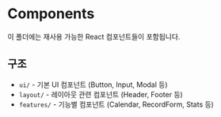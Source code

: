 # Components

이 폴더에는 재사용 가능한 React 컴포넌트들이 포함됩니다.

## 구조
- `ui/` - 기본 UI 컴포넌트 (Button, Input, Modal 등)
- `layout/` - 레이아웃 관련 컴포넌트 (Header, Footer 등)
- `features/` - 기능별 컴포넌트 (Calendar, RecordForm, Stats 등)